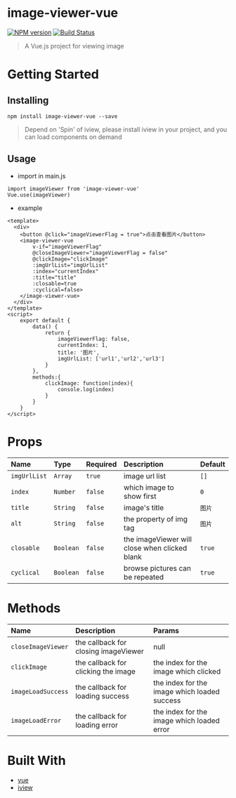 # image-viewer-vue
[![NPM version](https://img.shields.io/npm/v/image-viewer-vue.svg)](https://www.npmjs.org/package/image-viewer-vue) [![Build Status](https://travis-ci.org/EgoYau/image-viewer-vue.svg?branch=master)](https://travis-ci.org/EgoYau/image-viewer-vue)
> A Vue.js project for viewing image

# Getting Started

## Installing
```
npm install image-viewer-vue --save
```
> Depend on 'Spin' of iview, please install iview in your project, and you can load components on demand

## Usage
+ import in main.js

```
import imageViewer from 'image-viewer-vue'
Vue.use(imageViewer)
```

+ example

```
<template>
  <div>
    <button @click="imageViewerFlag = true">点击查看图片</button>
    <image-viewer-vue 
        v-if="imageViewerFlag" 
        @closeImageViewer="imageViewerFlag = false" 
        @clickImage="clickImage"
        :imgUrlList="imgUrlList"
        :index="currentIndex"
        :title="title"
        :closable=true
        :cyclical=false>
    </image-viewer-vue>
  </div>
</template>
<script>
    export default {
        data() {
            return {
                imageViewerFlag: false,
                currentIndex: 1,
                title: '图片',
                imgUrlList: ['url1','url2','url3']
            }
        },
        methods:{
            clickImage: function(index){
                console.log(index)
            }
        }
    }
</script>
```
# Props
| Name | Type | Required | Description | Default |
| :- | :- | :- | :- | :- | 
| `imgUrlList` | `Array`| `true` | image url list | `[]` |
| `index` | `Number`| `false` | which image to show first | `0` |
| `title` | `String`| `false` | image's title | `图片` |
| `alt` | `String`| `false` | the property of img tag | `图片` |
| `closable` | `Boolean`| `false` | the imageViewer will close when clicked blank | `true` |
| `cyclical` | `Boolean`| `false` | browse pictures can be repeated | `true` |

# Methods
| Name | Description | Params |
| :- | :- | :- | 
| `closeImageViewer` | the callback for closing imageViewer | null |
| `clickImage` | the callback for clicking the image | the index for the image which clicked |
| `imageLoadSuccess` | the callback for loading success | the index for the image which loaded success |
| `imageLoadError` | the callback for loading error | the index for the image which loaded error |

# Built With
+ [vue](https://cn.vuejs.org)
+ [iview](https://www.iviewui.com)

